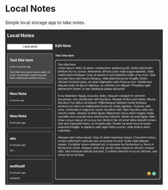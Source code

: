# Local Notes

Simple local storage app to take notes.

![local notes app screenshot](./public/local-notes-progress.png)